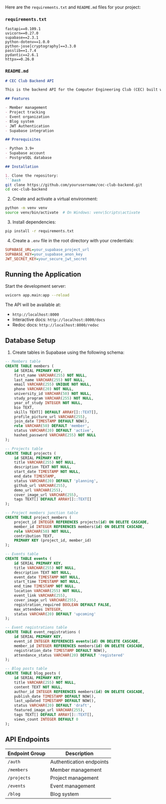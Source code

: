Here are the `requirements.txt` and `README.md` files for your project:

### `requirements.txt`
```text
fastapi==0.109.1
uvicorn==0.27.0
supabase==2.3.1
python-dotenv==1.0.0
python-jose[cryptography]==3.3.0
passlib==1.7.4
pydantic==2.6.1
httpx==0.26.0
```

### `README.md`
```markdown
# CEC Club Backend API

This is the backend API for the Computer Engineering Club (CEC) built with FastAPI and Supabase.

## Features

- Member management
- Project tracking
- Event organization
- Blog system
- JWT Authentication
- Supabase integration

## Prerequisites

- Python 3.9+
- Supabase account
- PostgreSQL database

## Installation

1. Clone the repository:
```bash
git clone https://github.com/yourusername/cec-club-backend.git
cd cec-club-backend
```

2. Create and activate a virtual environment:
```bash
python -m venv venv
source venv/bin/activate  # On Windows: venv\Scripts\activate
```

3. Install dependencies:
```bash
pip install -r requirements.txt
```

4. Create a `.env` file in the root directory with your credentials:
```ini
SUPABASE_URL=your_supabase_project_url
SUPABASE_KEY=your_supabase_anon_key
JWT_SECRET_KEY=your_secure_jwt_secret
```

## Running the Application

Start the development server:
```bash
uvicorn app.main:app --reload
```

The API will be available at:
- `http://localhost:8000`
- Interactive docs: `http://localhost:8000/docs`
- Redoc docs: `http://localhost:8000/redoc`

## Database Setup

1. Create tables in Supabase using the following schema:
```sql
-- Members table
CREATE TABLE members (
    id SERIAL PRIMARY KEY,
    first_name VARCHAR(255) NOT NULL,
    last_name VARCHAR(255) NOT NULL,
    email VARCHAR(255) UNIQUE NOT NULL,
    phone VARCHAR(20) NOT NULL,
    university_id VARCHAR(50) NOT NULL,
    study_program VARCHAR(255) NOT NULL,
    year_of_study INTEGER NOT NULL,
    bio TEXT,
    skills TEXT[] DEFAULT ARRAY[]::TEXT[],
    profile_picture_url VARCHAR(255),
    join_date TIMESTAMP DEFAULT NOW(),
    role VARCHAR(50) DEFAULT 'member',
    status VARCHAR(20) DEFAULT 'active',
    hashed_password VARCHAR(255) NOT NULL
);

-- Projects table
CREATE TABLE projects (
    id SERIAL PRIMARY KEY,
    title VARCHAR(255) NOT NULL,
    description TEXT NOT NULL,
    start_date TIMESTAMP NOT NULL,
    end_date TIMESTAMP,
    status VARCHAR(20) DEFAULT 'planning',
    github_url VARCHAR(255),
    demo_url VARCHAR(255),
    cover_image_url VARCHAR(255),
    tags TEXT[] DEFAULT ARRAY[]::TEXT[]
);

-- Project members junction table
CREATE TABLE project_members (
    project_id INTEGER REFERENCES projects(id) ON DELETE CASCADE,
    member_id INTEGER REFERENCES members(id) ON DELETE CASCADE,
    role VARCHAR(50) NOT NULL,
    contribution TEXT,
    PRIMARY KEY (project_id, member_id)
);

-- Events table
CREATE TABLE events (
    id SERIAL PRIMARY KEY,
    title VARCHAR(255) NOT NULL,
    description TEXT NOT NULL,
    event_date TIMESTAMP NOT NULL,
    start_time TIMESTAMP NOT NULL,
    end_time TIMESTAMP NOT NULL,
    location VARCHAR(255) NOT NULL,
    event_link VARCHAR(255),
    cover_image_url VARCHAR(255),
    registration_required BOOLEAN DEFAULT FALSE,
    max_attendees INTEGER,
    status VARCHAR(20) DEFAULT 'upcoming'
);

-- Event registrations table
CREATE TABLE event_registrations (
    id SERIAL PRIMARY KEY,
    event_id INTEGER REFERENCES events(id) ON DELETE CASCADE,
    member_id INTEGER REFERENCES members(id) ON DELETE CASCADE,
    registration_date TIMESTAMP DEFAULT NOW(),
    attendance_status VARCHAR(20) DEFAULT 'registered'
);

-- Blog posts table
CREATE TABLE blog_posts (
    id SERIAL PRIMARY KEY,
    title VARCHAR(255) NOT NULL,
    content TEXT NOT NULL,
    author_id INTEGER REFERENCES members(id) ON DELETE CASCADE,
    publish_date TIMESTAMP DEFAULT NOW(),
    last_updated TIMESTAMP DEFAULT NOW(),
    status VARCHAR(20) DEFAULT 'draft',
    featured_image_url VARCHAR(255),
    tags TEXT[] DEFAULT ARRAY[]::TEXT[],
    views_count INTEGER DEFAULT 0
);
```

## API Endpoints

| Endpoint Group | Description |
|----------------|-------------|
| `/auth` | Authentication endpoints |
| `/members` | Member management |
| `/projects` | Project management |
| `/events` | Event management |
| `/blog` | Blog system |
